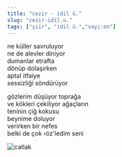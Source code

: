 ```yaml
---
title: "cezir - idil ü."
slug: "cezir-idil.u."
tags: ["şiir", "idil ü.","sayı:on"]
---
```


ne küller savruluyor\
ne de alevler diniyor\
dumanlar etrafta\
dönüp dolaşırken\
aptal itfaiye\
sessizliği söndürüyor

gözlerim düşüyor toprağa\
ve kökleri çekiliyor ağaçların\
teninin çiğ kokusu\
beynime doluyor\
verirken bir nefes\
belki de çok ‹öz'ledim seni



![catlak](/img/10_24.jpg)

